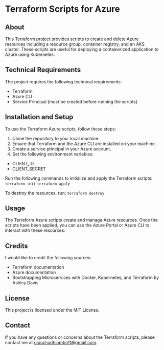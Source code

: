 # Terraform Scripts for Azure

## About

This Terraform project provides scripts to create and delete Azure resources including a resource group, container registry, and an AKS cluster. These scripts are useful for deploying a containerized application to Azure using Kubernetes.

## Technical Requirements

The project requires the following technical requirements:

- Terraform
- Azure CLI
- Service Principal (must be created before running the scripts)

## Installation and Setup

To use the Terraform Azure scripts, follow these steps:

1. Clone the repository to your local machine.
2. Ensure that Terraform and the Azure CLI are installed on your machine.
3. Create a service principal in your Azure account.
4. Set the following environment variables:

- CLIENT_ID
- CLIENT_SECRET

Run the following commands to initialize and apply the Terraform scripts:
`terraform init`
`terraform apply`

To destroy the resources, run:
`terraform destroy`

## Usage

The Terraform Azure scripts create and manage Azure resources. Once the scripts have been applied, you can use the Azure Portal or Azure CLI to interact with these resources.

## Credits

I would like to credit the following sources:

- Terraform documentation
- Azure documentation
- Bootstrapping Microservices with Docker, Kubernetes, and Terraform by Ashley Davis

## License

This project is licensed under the MIT License.

## Contact

If you have any questions or concerns about the Terraform scripts, please contact me at oluochodhiambo11@gmail.com.
